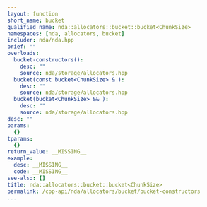 ```yaml
---
layout: function
short_name: bucket
qualified_name: nda::allocators::bucket::bucket<ChunkSize>
namespaces: [nda, allocators, bucket]
includer: nda/nda.hpp
brief: ""
overloads:
  bucket-constructors():
    desc: ""
    source: nda/storage/allocators.hpp
  bucket(const bucket<ChunkSize> & ):
    desc: ""
    source: nda/storage/allocators.hpp
  bucket(bucket<ChunkSize> && ):
    desc: ""
    source: nda/storage/allocators.hpp
desc: ""
params:
  {}
tparams:
  {}
return_value: __MISSING__
example:
  desc: __MISSING__
  code: __MISSING__
see-also: []
title: nda::allocators::bucket::bucket<ChunkSize>
permalink: /cpp-api/nda/allocators/bucket/bucket-constructors
...
```


